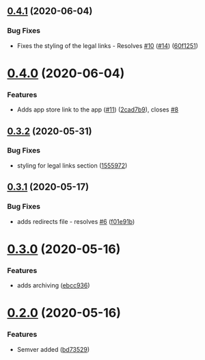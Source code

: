 ## [0.4.1](https://github.com/LucasCarioca/breath/compare/v0.4.0...v0.4.1) (2020-06-04)


### Bug Fixes

* Fixes the styling of the legal links - Resolves [#10](https://github.com/LucasCarioca/breath/issues/10) ([#14](https://github.com/LucasCarioca/breath/issues/14)) ([60f1251](https://github.com/LucasCarioca/breath/commit/60f125160c43ad2b789b37033cc9d124fe0c663f))

# [0.4.0](https://github.com/LucasCarioca/breath/compare/v0.3.2...v0.4.0) (2020-06-04)


### Features

* Adds app store link to the app ([#11](https://github.com/LucasCarioca/breath/issues/11)) ([2cad7b9](https://github.com/LucasCarioca/breath/commit/2cad7b9ca971487cbdf6474ef907b36ce41f7255)), closes [#8](https://github.com/LucasCarioca/breath/issues/8)

## [0.3.2](https://github.com/LucasCarioca/breath/compare/v0.3.1...v0.3.2) (2020-05-31)


### Bug Fixes

* styling for legal links section ([1555972](https://github.com/LucasCarioca/breath/commit/1555972c891859da328c7032abfc2a9a09374616))

## [0.3.1](https://github.com/LucasCarioca/breath/compare/v0.3.0...v0.3.1) (2020-05-17)


### Bug Fixes

* adds redirects file - resolves [#6](https://github.com/LucasCarioca/breath/issues/6) ([f01e91b](https://github.com/LucasCarioca/breath/commit/f01e91b781fdb8b24497578175f109bebbf9a469))

# [0.3.0](https://github.com/LucasCarioca/breath/compare/v0.2.0...v0.3.0) (2020-05-16)


### Features

* adds archiving ([ebcc936](https://github.com/LucasCarioca/breath/commit/ebcc936384738082d37d58a26911d50071d99673))

# [0.2.0](https://github.com/LucasCarioca/breath/compare/v0.1.1...v0.2.0) (2020-05-16)


### Features

* Semver added ([bd73529](https://github.com/LucasCarioca/breath/commit/bd7352957bdae91ad198f9750e9888d3fb643f39))
